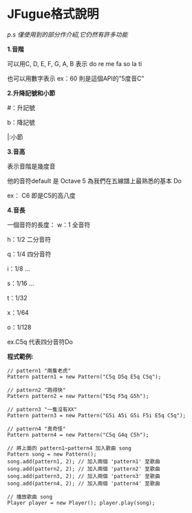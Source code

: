# JFugue格式說明 #

_p.s 僅使用到的部分作介紹,它仍然有許多功能_

**1.音階**

可以用C, D, E, F, G, A, B 表示 do re me fa so la ti

也可以用數字表示  ex：60 則是這個API的”5度音C”

**2.升降記號和小節**

#：升記號

b：降記號

|:小節

**3.音高**

表示音階是幾度音

他的音符default 是 Octave 5 為我們在五線譜上最熟悉的基本 Do

ex： C6 即是C5的高八度

**4.音長**

一個音符的長度：
w：1	全音符

h：1/2	二分音符

q：1/4	四分音符

i：1/8	…

s：1/16	…

t：1/32

x：1/64

o：1/128

ex.C5q 代表四分音符Do

**程式範例:**
```
// pattern1 "兩隻老虎"
Pattern pattern1 = new Pattern("C5q D5q E5q C5q");

// pattern2 "跑得快"
Pattern pattern2 = new Pattern("E5q F5q G5h");

// pattern3 "一隻沒有XX"
Pattern pattern3 = new Pattern("G5i A5i G5i F5i E5q C5q");

// pattern4 "真奇怪"
Pattern pattern4 = new Pattern("C5q G4q C5h");

// 將上面的 pattern1~pattern4 加入歌曲 song
Pattern song = new Pattern();
song.add(pattern1, 2); // 加入兩個 'pattern1' 至歌曲
song.add(pattern2, 2); // 加入兩個 'pattern2' 至歌曲
song.add(pattern3, 2); // 加入兩個 'pattern3' 至歌曲
song.add(pattern4, 2); // 加入兩個 'pattern4' 至歌曲

// 播放歌曲 song
Player player = new Player(); player.play(song);
```